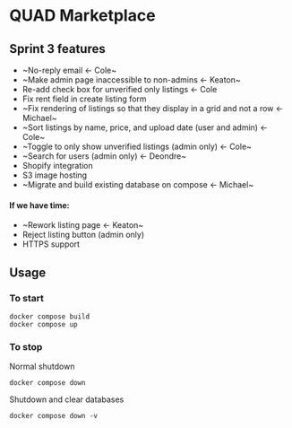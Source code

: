 # QUAD Marketplace

## Sprint 3 features
- ~No-reply email <- Cole~
- ~Make admin page inaccessible to non-admins <- Keaton~
- Re-add check box for unverified only listings <- Cole
- Fix rent field in create listing form
- ~Fix rendering of listings so that they display in a grid and not a row <- Michael~
- ~Sort listings by name, price, and upload date (user and admin) <- Cole~
- ~Toggle to only show unverified listings (admin only) <- Cole~
- ~Search for users (admin only) <- Deondre~
- Shopify integration 
- S3 image hosting 
- ~Migrate and build existing database on compose <- Michael~
#### If we have time:
- ~Rework listing page <- Keaton~
- Reject listing button (admin only)
- HTTPS support

## Usage
### To start
```
docker compose build
docker compose up
```
### To stop
Normal shutdown
```
docker compose down
```
Shutdown and clear databases
```
docker compose down -v
```
